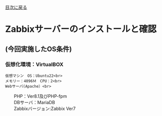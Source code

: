 [目次に戻る](./README.md) <br>

# Zabbixサーバーのインストールと確認

## (今回実施したOS条件)<br>
### 仮想化環境：VirtualBOX<br>
    仮想マシン　OS：Ubuntu22<br>　
    メモリー：4096Ｍ　CPU：2<br>
    Webサーバ(Apache）<br>
　　PHP：Ver8.1及びPHP-fpm<br>
　　DBサーバ：MariaDB<br>
　　Zabbixバージョン:Zabbix Ver7<br>
　　



